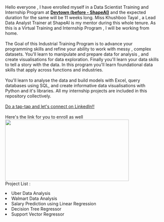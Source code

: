 Hello everyone , I have enrolled myself in a Data Scientist Training and Internship Program at <b><a href="https://www.shapeai.tech/">Devtown (before - ShapeAI)</b></a> and the expected duration for the same will be 11 weeks long. Miss Khushboo Tayal , a Lead Data Analyst Trainer at ShapeAI is my mentor during this whole tenure. As this is a Virtual Training and Internship Program , I will be working from home.
<br><br>The Goal of this Industrial Training Program is to advance your programming skills and refine your ability to work with messy , complex datasets. You'll learn to manipulate and prepare data for analysis , and create visualisations for data exploration. Finally you'll learn your data skills to tell a story with the data. In this program you'll learn foundational data skills that apply across functions and industries. <br><br>You'll learn to analyse the data and build models with Excel, query databases using SQL, and create informative data visualisations with Python and it's libraries. All my internship projects are included in this repository collectively.
<br><br><a href="https://www.linkedin.com/in/midhir-nambiar-b353741b8/">Do a tap-tap and let's connect on LinkedIn!!</a>
<br><br>Here's the link for you to enroll as well<br>
<a href="https://www.shapeai.tech/product/data-analyst-training-and-internship"> <img src="https://global-uploads.webflow.com/6077f96cf4fa19216396daaf/61a1bee63c6e040a0dd33805_LOGO.svg" width="400" height="200"> </a>
<br>Project List :
<li>Uber Data Analysis<br>
  <li>Walmart Data Analysis
    <li>Salary Prediction using Linear Regression
      <li>Decision Tree Regressor
        <li>Support Vector Regressor
